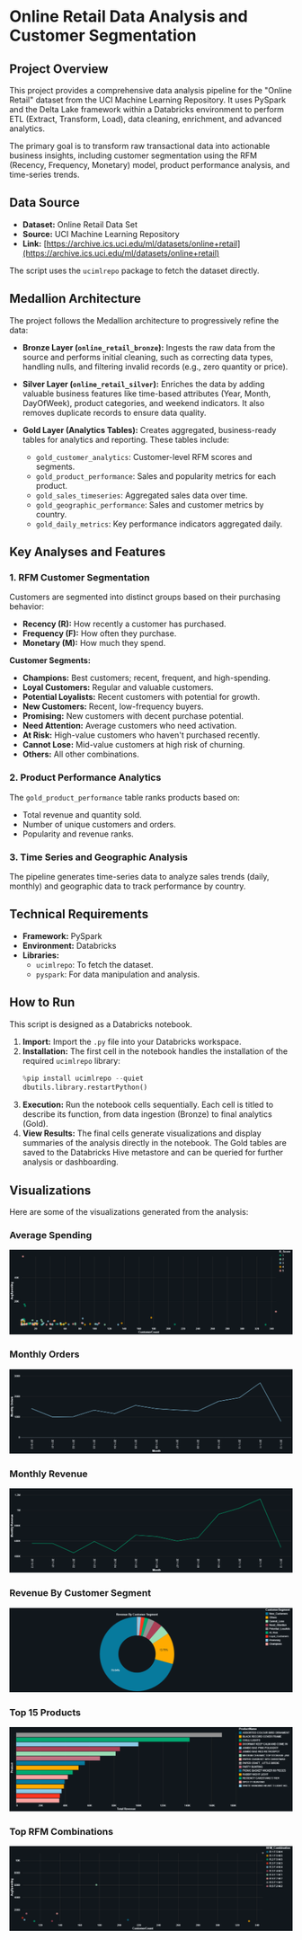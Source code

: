 # Online Retail Data Analysis and Customer Segmentation

## Project Overview

This project provides a comprehensive data analysis pipeline for the "Online Retail" dataset from the UCI Machine Learning Repository. It uses PySpark and the Delta Lake framework within a Databricks environment to perform ETL (Extract, Transform, Load), data cleaning, enrichment, and advanced analytics.

The primary goal is to transform raw transactional data into actionable business insights, including customer segmentation using the RFM (Recency, Frequency, Monetary) model, product performance analysis, and time-series trends.

## Data Source

*   **Dataset:** Online Retail Data Set
*   **Source:** UCI Machine Learning Repository
*   **Link:** [https://archive.ics.uci.edu/ml/datasets/online+retail](https://archive.ics.uci.edu/ml/datasets/online+retail)

The script uses the `ucimlrepo` package to fetch the dataset directly.

## Medallion Architecture

The project follows the Medallion architecture to progressively refine the data:

*   **Bronze Layer (`online_retail_bronze`):** Ingests the raw data from the source and performs initial cleaning, such as correcting data types, handling nulls, and filtering invalid records (e.g., zero quantity or price).

*   **Silver Layer (`online_retail_silver`):** Enriches the data by adding valuable business features like time-based attributes (Year, Month, DayOfWeek), product categories, and weekend indicators. It also removes duplicate records to ensure data quality.

*   **Gold Layer (Analytics Tables):** Creates aggregated, business-ready tables for analytics and reporting. These tables include:
    *   `gold_customer_analytics`: Customer-level RFM scores and segments.
    *   `gold_product_performance`: Sales and popularity metrics for each product.
    *   `gold_sales_timeseries`: Aggregated sales data over time.
    *   `gold_geographic_performance`: Sales and customer metrics by country.
    *   `gold_daily_metrics`: Key performance indicators aggregated daily.

## Key Analyses and Features

### 1. RFM Customer Segmentation

Customers are segmented into distinct groups based on their purchasing behavior:
*   **Recency (R):** How recently a customer has purchased.
*   **Frequency (F):** How often they purchase.
*   **Monetary (M):** How much they spend.

**Customer Segments:**
*   **Champions:** Best customers; recent, frequent, and high-spending.
*   **Loyal Customers:** Regular and valuable customers.
*   **Potential Loyalists:** Recent customers with potential for growth.
*   **New Customers:** Recent, low-frequency buyers.
*   **Promising:** New customers with decent purchase potential.
*   **Need Attention:** Average customers who need activation.
*   **At Risk:** High-value customers who haven't purchased recently.
*   **Cannot Lose:** Mid-value customers at high risk of churning.
*   **Others:** All other combinations.

### 2. Product Performance Analytics

The `gold_product_performance` table ranks products based on:
*   Total revenue and quantity sold.
*   Number of unique customers and orders.
*   Popularity and revenue ranks.

### 3. Time Series and Geographic Analysis

The pipeline generates time-series data to analyze sales trends (daily, monthly) and geographic data to track performance by country.

## Technical Requirements

*   **Framework:** PySpark
*   **Environment:** Databricks
*   **Libraries:**
    *   `ucimlrepo`: To fetch the dataset.
    *   `pyspark`: For data manipulation and analysis.

## How to Run

This script is designed as a Databricks notebook.

1.  **Import:** Import the `.py` file into your Databricks workspace.
2.  **Installation:** The first cell in the notebook handles the installation of the required `ucimlrepo` library:
    ```python
    %pip install ucimlrepo --quiet
    dbutils.library.restartPython()
    ```
3.  **Execution:** Run the notebook cells sequentially. Each cell is titled to describe its function, from data ingestion (Bronze) to final analytics (Gold).
4.  **View Results:** The final cells generate visualizations and display summaries of the analysis directly in the notebook. The Gold tables are saved to the Databricks Hive metastore and can be queried for further analysis or dashboarding.

## Visualizations

Here are some of the visualizations generated from the analysis:

### Average Spending
![Average Spending](viz/AvgSpending.png)

### Monthly Orders
![Monthly Orders](viz/MonthlyOrders.png)

### Monthly Revenue
![Monthly Revenue](viz/MonthlyRevenue.png)

### Revenue By Customer Segment
![Revenue By Customer Segment](viz/RevenueByCustomerSegment.png)

### Top 15 Products
![Top 15 Products](viz/Top15Products.png)

### Top RFM Combinations
![Top RFM Combinations](viz/TopRFMCombos.png)